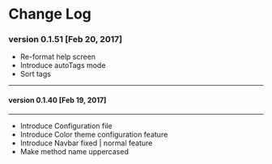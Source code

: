 # Change Log

### version 0.1.51 [Feb 20, 2017]
 - Re-format help screen
 - Introduce autoTags mode
 - Sort tags


-------------
#### version 0.1.40 [Feb 19, 2017]
-------------
 - Introduce Configuration file
 - Introduce Color theme configuration feature
 - Introduce Navbar fixed | normal feature
 - Make method name uppercased
